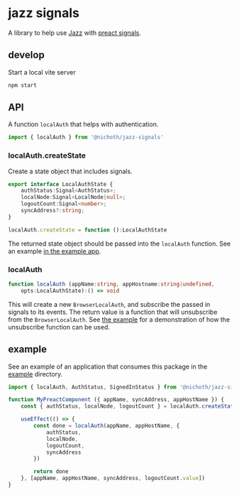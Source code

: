 # jazz signals
A library to help use [Jazz](https://jazz.tools/) with [preact signals](https://preactjs.com/blog/introducing-signals/).

## develop
Start a local vite server

```bash
npm start
```

## API
A function `localAuth` that helps with authentication.
```js
import { localAuth } from '@nichoth/jazz-signals'
```

### localAuth.createState
Create a state object that includes signals.

```ts
export interface LocalAuthState {
    authStatus:Signal<AuthStatus>;
    localNode:Signal<LocalNode|null>;
    logoutCount:Signal<number>;
    syncAddress?:string;
}

localAuth.createState = function ():LocalAuthState
```

The returned state object should be passed into the `localAuth` function. See an example [in the example app](https://github.com/nichoth/jazz-signals/blob/main/example/todo-app.tsx#L27).

### localAuth
```ts
function localAuth (appName:string, appHostname:string|undefined,
    opts:LocalAuthState):() => void
```

This will create a new `BrowserLocalAuth`, and subscribe the passed in signals to its events. The return value is a function that will unsubscribe from the `BrowserLocalAuth`. See [the example](https://github.com/nichoth/jazz-signals/blob/main/example/todo-app.tsx#L33) for a demonstration of how the unsubscribe function can be used.

## example
See an example of an application that consumes this package in the [example](https://github.com/nichoth/jazz-signals/tree/main/example) directory.

```ts
import { localAuth, AuthStatus, SignedInStatus } from '@nichoth/jazz-signals'

function MyPreactComponent ({ appName, syncAddress, appHostName }) {
    const { authStatus, localNode, logoutCount } = localAuth.createState()

    useEffect(() => {
        const done = localAuth(appName, appHostName, {
            authStatus,
            localNode,
            logoutCount,
            syncAddress
        })

        return done
    }, [appName, appHostName, syncAddress, logoutCount.value])
}
```
